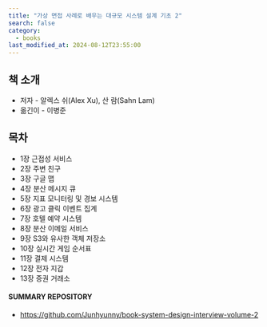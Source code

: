 ```yaml
---
title: "가상 면접 사례로 배우는 대규모 시스템 설계 기초 2"
search: false
category:
  - books
last_modified_at: 2024-08-12T23:55:00
---
```


## 책 소개

- 저자 - 알렉스 쉬(Alex Xu), 산 람(Sahn Lam)
- 옮긴이 - 이병준

## 목차

- 1장 근접성 서비스
- 2장 주변 친구
- 3장 구글 맵
- 4장 분산 메시지 큐
- 5장 지표 모니터링 및 경보 시스템
- 6장 광고 클릭 이벤트 집계
- 7장 호텔 예약 시스템
- 8장 분산 이메일 서비스
- 9장 S3와 유사한 객체 저장소
- 10장 실시간 게임 순서표
- 11장 결제 시스템
- 12장 전자 지갑
- 13장 증권 거래소

#### SUMMARY REPOSITORY

- <https://github.com/Junhyunny/book-system-design-interview-volume-2>
